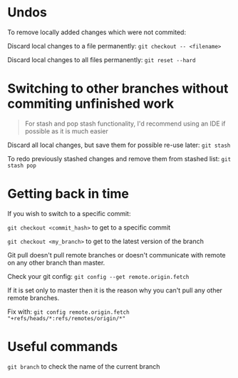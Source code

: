 # Undos
To remove locally added changes which were not commited:

Discard local changes to a file permanently: `git checkout -- <filename>`

Discard local changes to all files permanently: `git reset --hard`

# Switching to other branches without commiting unfinished work
> For stash and pop stash functionality, I'd recommend using an IDE if possible as it is much easier

Discard all local changes, but save them for possible re-use later: `git stash`

To redo previously stashed changes and remove them from stashed list: `git stash pop`

# Getting back in time
If you wish to switch to a specific commit:

`git checkout <commit_hash>` to get to a specific commit

`git checkout <my_branch>` to get to the latest version of the branch


Git pull doesn't pull remote branches or doesn't communicate with remote on any other branch than master.

Check your git config: `git config --get remote.origin.fetch`

If it is set only to master then it is the reason why you can't pull any other remote branches.

Fix with: `git config remote.origin.fetch "+refs/heads/*:refs/remotes/origin/*"`

# Useful commands

`git branch` to check the name of the current branch